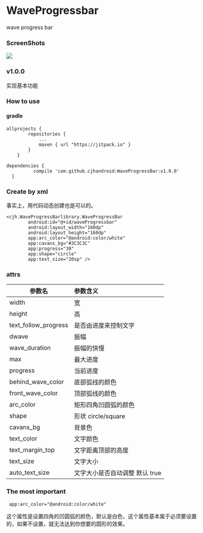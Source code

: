 # WaveProgressbar
wave progress bar

### ScreenShots
<img src="https://github.com/cjhandroid/WaveProgressBar/blob/master/ezgif.com-video-to-gif%20(4).gif" />

### v1.0.0

实现基本功能

### How to use

#### gradle

```
allprojects {
		repositories {
			...
			maven { url "https://jitpack.io" }
		}
	}
```

  ```
  dependencies {
	        compile 'com.github.cjhandroid:WaveProgressBar:v1.0.0'
	}
  ```

### Create by xml

事实上，用代码动态创建也是可以的。

```
<cjh.WaveProgressBarlibrary.WaveProgressBar
        android:id="@+id/waveProgressbar"
        android:layout_width="160dp"
        android:layout_height="160dp"
        app:arc_color="@android:color/white"
        app:cavans_bg="#3C3C3C"
        app:progress="30"
        app:shape="circle"
        app:text_size="20sp" />
```

### attrs

|参数名|参数含义|
|--- |:--- |
|width |宽 |
|height |高 |
|text_follow_progress | 是否由进度来控制文字|
|dwave | 振幅|
|wave_duration | 振幅的快慢|
|max | 最大进度|
|progress | 当前进度|
|behind_wave_color | 底部弧线的颜色|
|front_wave_color | 顶部弧线的颜色|
|arc_color | 矩形四角凹圆弧的颜色|
|shape | 形状 circle/square|
|cavans_bg | 背景色|
|text_color | 文字颜色|
|text_margin_top| 文字距离顶部的高度|
|text_size | 文字大小|
|auto_text_size | 文字大小是否自动调整 默认 true|

### The most important

```
 app:arc_color="@android:color/white"
```

这个属性是设置四角的凹圆弧的颜色，默认是白色，这个属性基本属于必须要设置的，如果不设置，就无法达到你想要的圆形的效果。